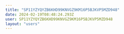 ```yaml
---
title: "SP11YZYQYZB6KHD99KNVGZ9KM16P5BJKVP5MZD948"
date: 2024-02-19T08:48:24.293Z
user: SP11YZYQYZB6KHD99KNVGZ9KM16P5BJKVP5MZD948
layout: "users"
---
```

    